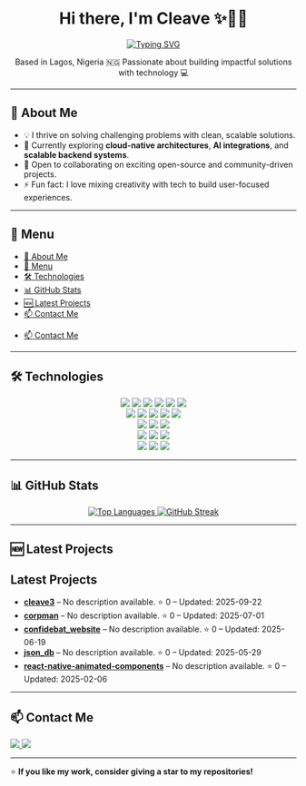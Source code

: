 <h1 align="center">Hi there, I'm Cleave ✨👨‍💻</h1>
<p align="center">
  <a href="https://git.io/typing-svg">
    <img src="https://readme-typing-svg.herokuapp.com?font=Fira+Code&weight=500&size=24&duration=3000&pause=500&color=1572b6&center=true&vCenter=true&width=500&lines=Senior+Software+Engineer;Problem+Solver;Cloud+%26+Backend+Developer;FullStack+Developer;Lifelong+Learner;Open+Source+Contributor" alt="Typing SVG" />
  </a>
</p>
<p align="center">
  Based in Lagos, Nigeria 🇳🇬  
  Passionate about building impactful solutions with technology 💻  
</p>

---

## 🚀 About Me  
- 💡 I thrive on solving challenging problems with clean, scalable solutions.  
- 🌱 Currently exploring **cloud-native architectures**, **AI integrations**, and **scalable backend systems**.  
- 🤝 Open to collaborating on exciting open-source and community-driven projects.  
- ⚡ Fun fact: I love mixing creativity with tech to build user-focused experiences.

---

## 📂 Menu
- [🚀 About Me](#-about-me)
- [📂 Menu](#-menu)
- [🛠️ Technologies](#️-technologies)
- [📊 GitHub Stats](#-github-stats)
- [🆕 Latest Projects](#-latest-projects)
- [📫 Contact Me](#-contact-me)
<!-- - [⏳ Coding Activity (WakaTime)](#-coding-activity-wakatime) -->
- [📫 Contact Me](#-contact-me)

---

## 🛠️ Technologies  

<p align="center">
  <!-- Frontend -->
  <img src="https://img.shields.io/badge/HTML5-E34F26?style=for-the-badge&logo=html5&logoColor=white" />
  <img src="https://img.shields.io/badge/CSS3-1572b6?style=for-the-badge&logo=css3&logoColor=white" />
  <img src="https://img.shields.io/badge/JavaScript-F7DF1E?style=for-the-badge&logo=javascript&logoColor=black" />
  <img src="https://img.shields.io/badge/TypeScript-007ACC?style=for-the-badge&logo=typescript&logoColor=white" />
  <img src="https://img.shields.io/badge/React-61DBFB?style=for-the-badge&logo=react&logoColor=black" />
  <img src="https://img.shields.io/badge/Redux-593D88?style=for-the-badge&logo=redux&logoColor=white" />
  <br/>
  <!-- Backend -->
  <img src="https://img.shields.io/badge/Node.js-43853D?style=for-the-badge&logo=node.js&logoColor=white" />
  <img src="https://img.shields.io/badge/Python-3776AB?style=for-the-badge&logo=python&logoColor=white" />
  <img src="https://img.shields.io/badge/Go-00ADD8?style=for-the-badge&logo=go&logoColor=white" />
  <img src="https://img.shields.io/badge/PHP-777BB4?style=for-the-badge&logo=php&logoColor=white" />
  <img src="https://img.shields.io/badge/Docker-2496ED?style=for-the-badge&logo=docker&logoColor=white" />
  <br/>
  <!-- Databases -->
  <img src="https://img.shields.io/badge/MongoDB-4EA94B?style=for-the-badge&logo=mongodb&logoColor=white" />
  <img src="https://img.shields.io/badge/MySQL-00000F?style=for-the-badge&logo=mysql&logoColor=white" />
  <img src="https://img.shields.io/badge/PostgreSQL-316192?style=for-the-badge&logo=postgresql&logoColor=white" />
  <br/>
  <!-- Cloud -->
  <img src="https://img.shields.io/badge/Amazon_AWS-232F3E?style=for-the-badge&logo=amazon-aws&logoColor=white" />
  <img src="https://img.shields.io/badge/Google_Cloud-4285F4?style=for-the-badge&logo=google-cloud&logoColor=white" />
  <img src="https://img.shields.io/badge/Microsoft_Azure-0089D6?style=for-the-badge&logo=microsoft-azure&logoColor=white" />
  <br/>
  <!-- OS -->
  <img src="https://img.shields.io/badge/Ubuntu-E95420?style=for-the-badge&logo=ubuntu&logoColor=white" />
  <img src="https://img.shields.io/badge/Windows-0078D6?style=for-the-badge&logo=windows&logoColor=white" />
  <img src="https://img.shields.io/badge/macOS-000000?style=for-the-badge&logo=apple&logoColor=white" />
</p>

---

## 📊 GitHub Stats  

<p align="center">
  <!-- <a href="https://github.com/cleave3">
    <img src="https://github-readme-stats.vercel.app/api?username=cleave3&count_private=true&show_icons=true&theme=radical" alt="GitHub Stats" />
  </a> -->
  <!-- <br/> -->
  <a href="https://github.com/cleave3">
    <img src="https://github-readme-stats.vercel.app/api/top-langs/?username=cleave3&langs_count=8&layout=compact&theme=radical" alt="Top Languages" />
  </a>
  <!-- <br/> -->
  <a href="https://git.io/streak-stats">
    <img src="https://github-readme-streak-stats.herokuapp.com?user=cleave3&theme=one-dark-pro&date_format=M%20j%5B%2C%20Y%5D&mode=weekly" alt="GitHub Streak" />
  </a>
  <!-- <br/>
  <img src="https://github-profile-trophy.vercel.app/?username=cleave3&theme=radical&column=6" alt="Trophies" /> -->
</p>

<!-- --- -->

<!-- ## ⏳ Coding Activity (WakaTime)
<figure>
  <img src="https://wakatime.com/share/@44c51cf2-6fc8-499d-a944-988b44312088/00aa8dce-ad08-409e-84a2-9cd4d632fa96.svg"></img>
</figure> -->

---

## 🆕 Latest Projects  

<!-- LATEST-PROJECTS:START -->
##  Latest Projects
- **[cleave3](https://github.com/cleave3/cleave3)** – No description available. ⭐ 0 – Updated: 2025-09-22
- **[corpman](https://github.com/cleave3/corpman)** – No description available. ⭐ 0 – Updated: 2025-07-01
- **[confidebat_website](https://github.com/cleave3/confidebat_website)** – No description available. ⭐ 0 – Updated: 2025-06-19
- **[json_db](https://github.com/cleave3/json_db)** – No description available. ⭐ 0 – Updated: 2025-05-29
- **[react-native-animated-components](https://github.com/cleave3/react-native-animated-components)** – No description available. ⭐ 0 – Updated: 2025-02-06
<!-- LATEST-PROJECTS:END -->

---

## 📫 Contact Me  

<p align="left">
  <a href="https://www.linkedin.com/in/cleave-owhiroro-113b57145/" target="_blank">
    <img src="https://img.shields.io/badge/linkedin-%230077B5.svg?&style=for-the-badge&logo=linkedin&logoColor=white" />
  </a>
  <a href="mailto:owhiroroeghele@gmail.com" target="_blank">
    <img src="https://img.shields.io/badge/mail-%23D14836.svg?&style=for-the-badge&logo=gmail&logoColor=white" />
  </a>
</p>

---
⭐ **If you like my work, consider giving a star to my repositories!**
